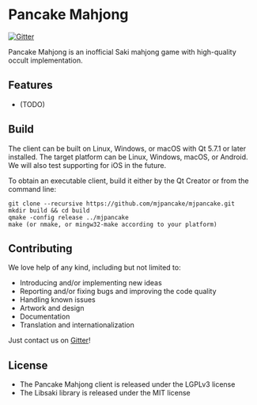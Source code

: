 # Pancake Mahjong

[![Gitter](https://badges.gitter.im/Join%20Chat.svg)](https://gitter.im/mjpancake)

Pancake Mahjong is an inofficial Saki mahjong game
with high-quality occult implementation.

## Features

- (TODO)

## Build

The client can be built on Linux, Windows, or macOS with
Qt 5.7.1 or later installed.
The target platform can be Linux, Windows, macOS, or Android. 
We will also test supporting for iOS in the future.

To obtain an executable client, build it either by the Qt Creator or from the command line:

```
git clone --recursive https://github.com/mjpancake/mjpancake.git
mkdir build && cd build
qmake -config release ../mjpancake
make (or nmake, or mingw32-make according to your platform)
```

## Contributing

We love help of any kind, including but not limited to:

- Introducing and/or implementing new ideas
- Reporting and/or fixing bugs and improving the code quality
- Handling known issues
- Artwork and design
- Documentation
- Translation and internationalization

Just contact us on [Gitter](https://gitter.im/mjpancake)!

## License

- The Pancake Mahjong client is released under the LGPLv3 license
- The Libsaki library is released under the MIT license


